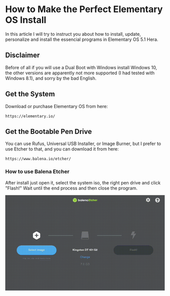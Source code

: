 # How to Make the Perfect Elementary OS Install

In this article I will try to instruct you about how to install, update, personalize and install the essencial programs in
Elementary OS 5.1 Hera.

## Disclaimer

Before of all if you will use a Dual Boot with Windows install Windows 10, the other versions are apparently not more supported
(I had tested with Windows 8.1), and sorry by the bad English.

## Get the System

Download or purchase Elementary OS from here:

```
https://elementary.io/
```

## Get the Bootable Pen Drive
You can use Rufus, Universal USB Installer, or Image Burner, but I prefer to use Etcher to that, and you can download it from
here:

```
https://www.balena.io/etcher/
```
### How to use Balena Etcher

After install just open it, select the system iso, the right pen drive and click "Flash!"
Wait until the end process and then close the program.

![](etcher.gif)
